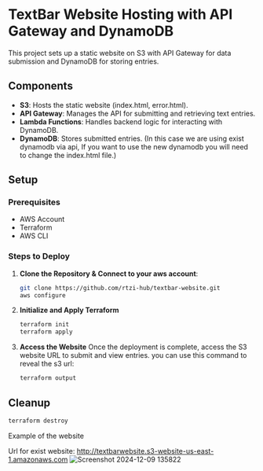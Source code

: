 # TextBar Website Hosting with API Gateway and DynamoDB

This project sets up a static website on S3 with API Gateway for data submission and DynamoDB for storing entries.

## Components

- **S3**: Hosts the static website (index.html, error.html).
- **API Gateway**: Manages the API for submitting and retrieving text entries.
- **Lambda Functions**: Handles backend logic for interacting with DynamoDB.
- **DynamoDB**: Stores submitted entries. (In this case we are using exist dynamodb via api, If you want to use the new dynamodb you will need to change the index.html file.)

## Setup

### Prerequisites

- AWS Account
- Terraform
- AWS CLI

### Steps to Deploy

1. **Clone the Repository & Connect to your aws account**:

   ```bash
   git clone https://github.com/rtzi-hub/textbar-website.git
   aws configure
   ```
2. **Initialize and Apply Terraform**

   ```bash
   terraform init
   terraform apply
   ```
3. **Access the Website**
   Once the deployment is complete, access the S3 website URL to submit and view entries.
   you can use this command to reveal the s3 url:
   ```bash
   terraform output
   ```


## Cleanup
```bash
terraform destroy
```

Example of the website

Url for exist website: http://textbarwebsite.s3-website-us-east-1.amazonaws.com
![Screenshot 2024-12-09 135822](https://github.com/user-attachments/assets/17af671c-0c73-4f5c-a44d-4fff8e4cc973)
